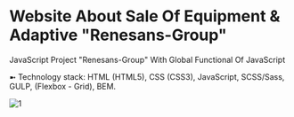 # Website About Sale Of Equipment & Adaptive "Renesans-Group"
JavaScript Project "Renesans-Group" With Global Functional Of JavaScript

➼ Technology stack: HTML (HTML5), CSS (CSS3), JavaScript, SCSS/Sass, GULP, (Flexbox - Grid), BEM.

![1](https://github.com/oscar223Po/renesans-group/assets/99406219/dd0eb94a-cdef-4a7e-9f7d-82d91b86967c)
